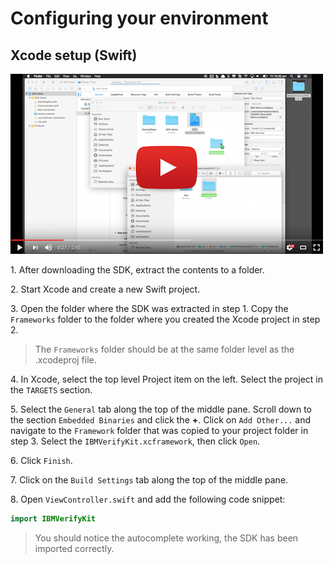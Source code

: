 # Configuring your environment

## Xcode setup (Swift)

[![Link to video instructions](../res/youtube-ios.png)](https://youtu.be/9xw0f2nDlgM)


1\. After downloading the SDK, extract the contents to a folder.
 
2\. Start Xcode and create a new Swift project.

3\. Open the folder where the SDK was extracted in step 1.  Copy the `Frameworks` folder to the folder where you created the Xcode project in step 2. 
>The `Frameworks` folder should be at the same folder level as the .xcodeproj file.
>

4\. In Xcode, select the top level Project item on the left.  Select the project in the `TARGETS` section.

5\. Select the `General` tab along the top of the middle pane.  Scroll down to the section `Embedded Binaries` and click the **+**.   Click on `Add Other...` and navigate to the `Framework` folder that was copied to your project folder in step 3. Select the `IBMVerifyKit.xcframework`, then click `Open`.

6\. Click `Finish`.

7\. Click on the `Build Settings` tab along the top of the middle pane.

8\. Open `ViewController.swift` and add the following code snippet:

```swift
import IBMVerifyKit
```
>You should notice the autocomplete working, the SDK has been imported correctly.
